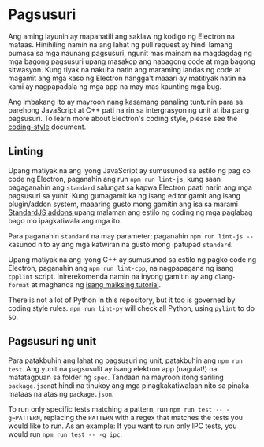 # Pagsusuri

Ang aming layunin ay mapanatili ang saklaw ng kodigo ng Electron na mataas. Hinihiling namin na ang lahat ng pull request ay hindi lamang pumasa sa mga naunang pagsusuri, ngunit mas mainam na magdagdag ng mga bagong pagsusuri upang masakop ang nabagong code at mga bagong sitwasyon. Kung tiyak na nakuha natin ang maraming landas ng code at magamit ang mga kaso ng Electron hangga't maaari ay matitiyak natin na kami ay nagpapadala ng mga app na may mas kaunting mga bug.

Ang imbakang ito ay mayroon nang kasamang panaling tuntunin para sa parehong JavaScript at C++ pati na rin sa intergrasyon ng unit at iba pang pagsusuri. To learn more about Electron's coding style, please see the [coding-style](coding-style.md) document.

## Linting
Upang matiyak na ang iyong JavaScript ay sumusunod sa estilo ng pag co code ng Electron, paganahin ang run `npm run lint-js`, kung saan pagaganahin ang `standard` salungat sa kapwa Electron paati narin ang mga pagsusuri sa yunit. Kung gumagamit ka ng isang editor gamit ang isang plugin/addon system, maaaring gusto mong gamitin ang isa sa marami [StandardJS addons ](https://standardjs.com/#are-there-text-editor-plugins) upang malaman ang estilo ng coding ng mga paglabag bago mo ipagkatiwala ang mga ito.

Para paganahin `standard` na may parameter; paganahin `npm run lint-js --` kasunod nito ay ang mga katwiran na gusto mong ipatupad `standard`.

Upang matiyak na ang iyong C++ ay sumusunod sa estilo ng pagko code ng Electron, paganahin ang `npm run lint-cpp`, na nagpapagana ng isang `cpplint` script. Inirerekomenda namin na inyong gamitin ay ang `clang-format` at maghanda ng [isang maiksing tutorial](clang-format.md).

There is not a lot of Python in this repository, but it too is governed by coding style rules. `npm run lint-py` will check all Python, using `pylint` to do so.

## Pagsusuri ng unit

Para patakbuhin ang lahat ng pagsusuri ng unit, patakbuhin ang `npm run test`. Ang yunit na pagsusulit ay isang elektron app (nagulat!) na matatagpuan sa folder ng `spec`. Tandaan na mayroon itong sariling `package.json`at hindi na tinukoy ang mga pinagkakatiwalaan nito sa pinaka mataas na atas ng `package.json`.

To run only specific tests matching a pattern, run `npm run test --
-g=PATTERN`, replacing the `PATTERN` with a regex that matches the tests you would like to run. As an example: If you want to run only IPC tests, you would run `npm run test -- -g ipc`.
